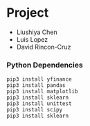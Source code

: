 # Project
- Liushiya Chen
- Luis Lopez
- David Rincon-Cruz

### Python Dependencies
```
pip3 install yfinance
pip3 install pandas
pip3 install matplotlib
pip3 install sklearn
pip3 install unittest
pip3 install scipy
pip3 install sklearn
```
